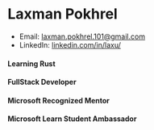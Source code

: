 
# Laxman Pokhrel
  - Email: laxman.pokhrel.101@gmail.com
  - LinkedIn: [linkedin.com/in/laxu/](https://www.linkedin.com/in/laxu/)

  #### Learning Rust
  #### FullStack Developer  
  #### Microsoft Recognized Mentor
  #### Microsoft Learn Student Ambassador
    
